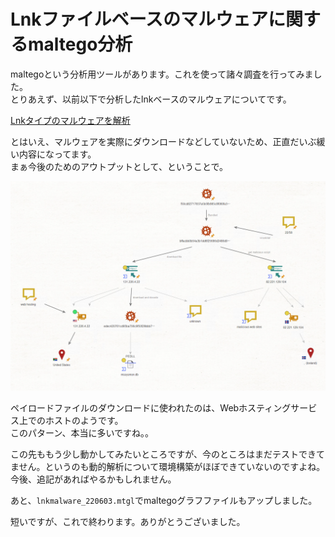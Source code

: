 # Lnkファイルベースのマルウェアに関するmaltego分析

maltegoという分析用ツールがあります。これを使って諸々調査を行ってみました。  
とりあえず、以前以下で分析したlnkベースのマルウェアについてです。  

[Lnkタイプのマルウェアを解析](https://blog.tech-oshiba.com/2022/06/30/lnk%e3%82%bf%e3%82%a4%e3%83%97%e3%81%ae%e3%83%9e%e3%83%ab%e3%82%a6%e3%82%a7%e3%82%a2%e3%82%92%e8%a7%a3%e6%9e%90/)

とはいえ、マルウェアを実際にダウンロードなどしていないため、正直だいぶ緩い内容になってます。  
まぁ今後のためのアウトプットとして、ということで。  

![maltegoグラフ](./maltego-graph.png)

ペイロードファイルのダウンロードに使われたのは、Webホスティングサービス上でのホストのようです。  
このパターン、本当に多いですね。。  

この先ももう少し動かしてみたいところですが、今のところはまだテストできてません。というのも動的解析について環境構築がほぼできていないのですよね。  
今後、追記があればやるかもしれません。

あと、`lnkmalware_220603.mtgl`でmaltegoグラフファイルもアップしました。  

短いですが、これで終わります。ありがとうございました。  
